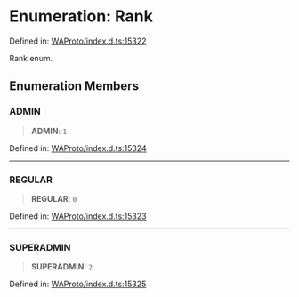 # Enumeration: Rank

Defined in: [WAProto/index.d.ts:15322](https://github.com/Fokusdotid/bail/blob/c004679536d41fcf32da31cecf70d3991dfa31b5/WAProto/index.d.ts#L15322)

Rank enum.

## Enumeration Members

### ADMIN

> **ADMIN**: `1`

Defined in: [WAProto/index.d.ts:15324](https://github.com/Fokusdotid/bail/blob/c004679536d41fcf32da31cecf70d3991dfa31b5/WAProto/index.d.ts#L15324)

***

### REGULAR

> **REGULAR**: `0`

Defined in: [WAProto/index.d.ts:15323](https://github.com/Fokusdotid/bail/blob/c004679536d41fcf32da31cecf70d3991dfa31b5/WAProto/index.d.ts#L15323)

***

### SUPERADMIN

> **SUPERADMIN**: `2`

Defined in: [WAProto/index.d.ts:15325](https://github.com/Fokusdotid/bail/blob/c004679536d41fcf32da31cecf70d3991dfa31b5/WAProto/index.d.ts#L15325)
